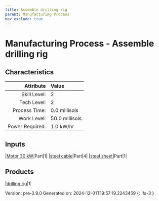 ```yaml
---
title: Assemble drilling rig
parent: Manufacturing Process
nav_exclude: true
---
```

# Manufacturing Process - Assemble drilling rig


## Characteristics

| Attribute      | Value |
|--------:|:------|
|Skill Level:|2|
|Tech Level:|2|
|Process Time:|0.0 millisols|
|Work Level:|50.0 millisols|
|Power Required:|1.0 kW/hr|

## Inputs

|[Motor 30 kW](../part/motor-30-kw.html)|Part|1|
|[steel cable](../part/steel-cable.html)|Part|4|
|[steel sheet](../part/steel-sheet.html)|Part|1|

## Products

|[drilling rig](../part/drilling-rig.html)|1|


Version: pre-3.9.0 Generated on: 2024-12-01T19:57:19.2243459
{: .fs-3 }

